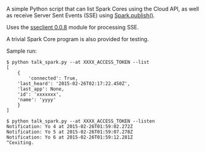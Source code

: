 A simple Python script that can list Spark Cores using the Cloud API, 
as well as receive Server Sent Events (SSE) using [Spark.publish()][1]. 

Uses the [sseclient 0.0.8][2] module for processing SSE.

A trivial Spark Core program is also provided for testing.

Sample run:

```
$ python talk_spark.py --at XXXX_ACCESS_TOKEN --list
[
    {
        'connected': True, 
	'last_heard': '2015-02-26T02:17:22.450Z', 
	'last_app': None, 
	'id': 'xxxxxxx', 
	'name': 'yyyy'
    }
]
```

```
$ python talk_spark.py --at XXXX_ACCESS_TOKEN --listen
Notification: Yo 4 at 2015-02-26T01:59:02.272Z
Notification: Yo 5 at 2015-02-26T01:59:07.278Z
Notification: Yo 6 at 2015-02-26T01:59:12.281Z
^Cexiting.
```

[1]: http://docs.spark.io/firmware/#spark-publish
[2]: https://pypi.python.org/pypi/sseclient/0.0.8

